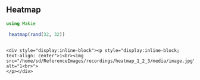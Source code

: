 ## Heatmap

```julia
using Makie

 heatmap(rand(32, 32))


```
```@raw html

<div style="display:inline-block"><p style="display:inline-block; text-align: center">1<br><img src="/home/sd/ReferenceImages/recordings/heatmap_1_2_3/media/image.jpg" alt="1<br>">
</p></div>
```
